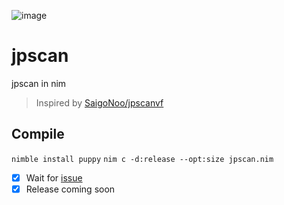 ![image](https://user-images.githubusercontent.com/46655455/185997026-a4470822-6947-4d32-9594-afce1c5bcb22.png)

# jpscan
jpscan in nim

> Inspired by [SaigoNoo/jpscanvf](https://github.com/SaigoNoo/jpscanvf)

## Compile
`nimble install puppy`
`nim c -d:release --opt:size jpscan.nim`

- [X] Wait for [issue](https://github.com/treeform/puppy/issues/80)
- [X] Release coming soon
